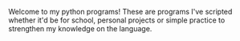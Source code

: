 Welcome to my python programs! These are programs I've scripted whether it'd be for school, personal projects or 
simple practice to strengthen my knowledge on the language. 
